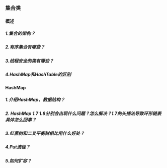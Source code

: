 ### 集合类

#### 概述

##### 1.集合的架构？

##### 2.有序集合有哪些？

##### 3.线程安全的类有哪些？

##### 4.HashMap和HashTable的区别

#### HashMap

##### 1.介绍HashMap，数据结构？



##### 2. HashMap 1.7 1.8分别会出现什么问题？怎么解决？1.7的头插法导致环形链表具体怎么回事？

##### 3.红黑树和二叉平衡树相比用什么好处？

##### 4.Put流程？

##### 5.如何扩容？